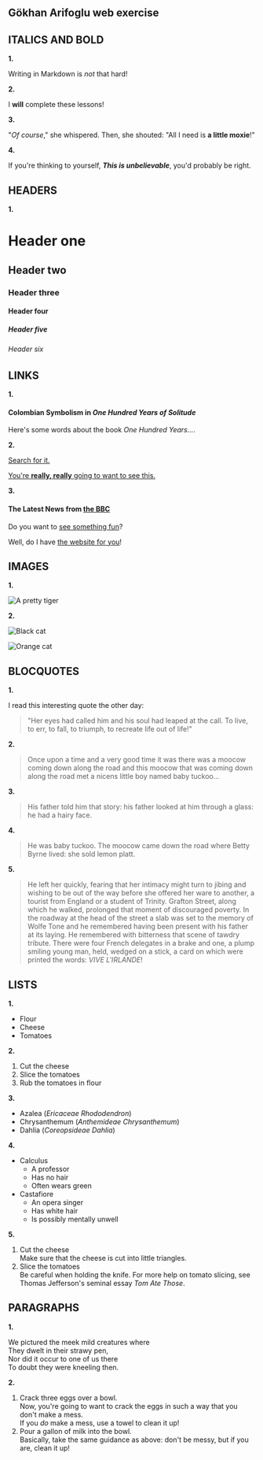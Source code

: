 ## Gökhan Arifoglu web exercise

## ITALICS AND BOLD

**1.**

Writing in Markdown is _not_ that hard!

**2.**

I **will** complete these lessons!

**3.**

"_Of course_," she whispered. Then, she shouted: "All I need is **a little moxie**!"


**4.**

If you're thinking to yourself, **_This is unbelievable_**, you'd probably be right.
   
## HEADERS

**1.**

# Header one
## Header two
### Header three
#### Header four
##### Header five
###### Header six

## LINKS

**1.**

#### Colombian Symbolism in _One Hundred Years of Solitude_

Here's some words about the book _One Hundred Years..._.

**2.**

[Search for it.](https://www.google.com)

[You're **really, really** going to want to see this.](https://www.dailykitten.com)

**3.**

#### The Latest News from [the BBC](https://www.bbc.com/news)

Do you want to [see something fun][a fun place]?

Well, do I have [the website for you][another fun place]!

[a fun place]:https://www.zombo.com
[another fun place]:https://www.stumbleupon.com

## IMAGES

**1.**

![A pretty tiger](https://upload.wikimedia.org/wikipedia/commons/5/56/Tiger.50.jpg)

**2.**


![Black cat][Black]

![Orange cat][Orange]

[Black]: https://upload.wikimedia.org/wikipedia/commons/a/a3/81_INF_DIV_SSI.jpg

[Orange]: https://icons.iconarchive.com/icons/google/noto-emoji-animals-nature/256/22221-cat-icon.png


## BLOCQUOTES

**1.**

I read this interesting quote the other day:

>"Her eyes had called him and his soul had leaped at the call. To live, to err, to fall, to triumph, to recreate life out of life!"
  
  **2.**

>Once upon a time and a very good time it was there was a moocow coming down along the road and this moocow that was coming down along the road met a nicens little boy named baby tuckoo...

**3.**

>His father told him that story: his father looked at him through a glass: he had a hairy face.

**4.**


>He was baby tuckoo. The moocow came down the road where Betty Byrne lived: she sold lemon platt.

**5.**


 >He left her quickly, fearing that her intimacy might turn to jibing and wishing to be out of the way before she offered her ware to another, a tourist from England or a student of Trinity. Grafton Street, along which he walked, prolonged that moment of discouraged poverty. In the roadway at the head of the street a slab was set to the memory of Wolfe Tone and he remembered having been present with his father at its laying. He remembered with bitterness that scene of tawdry tribute. There were four French delegates in a brake and one, a plump smiling young man, held, wedged on a stick, a card on which were printed the words: _VIVE L'IRLANDE_!


## LISTS

**1.**

 * Flour
* Cheese
* Tomatoes

**2.** 

1. Cut the cheese
2. Slice the tomatoes
3. Rub the tomatoes in flour

**3.** 

* Azalea (_Ericaceae Rhododendron_)
* Chrysanthemum (_Anthemideae Chrysanthemum_)
* Dahlia (_Coreopsideae Dahlia_)

**4.** 

* Calculus 
   * A professor 
   * Has no hair 
   * Often wears green
* Castafiore 
   * An opera singer 
   * Has white hair 
   * Is possibly mentally unwell

**5.**

 1. Cut the cheese  
Make sure that the cheese is cut into little triangles.
 2. Slice the tomatoes   
     Be careful when holding the knife.
For more help on tomato slicing, see Thomas Jefferson's seminal essay _Tom Ate Those_.

## PARAGRAPHS

**1.**

 We pictured the meek mild creatures where  
They dwelt in their strawy pen,  
Nor did it occur to one of us there  
To doubt they were kneeling then.

**2.**

 1. Crack three eggs over a bowl.  
Now, you're going to want to crack the eggs in such a way that you don't make a mess.  
If you _do_ make a mess, use a towel to clean it up!
2. Pour a gallon of milk into the bowl.  
Basically, take the same guidance as above: don't be messy, but if you are, clean it up!
